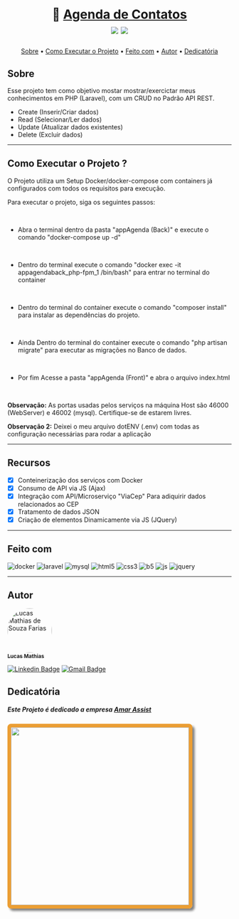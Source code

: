 <h1 align="center">
   📕 <a href="#"> Agenda de Contatos</a>
   <br>
   <img src=https://img.shields.io/badge/API%20REST-PHP%2FLaravel-red></img>
   <img src=https://img.shields.io/badge/Setup-Docker-blue></img>
</h1>

<h3 align="center">
    
</h3>

<p align="center">
 <a href="#sobre">Sobre</a> •
 <a href="#como-executar-o-projeto">Como Executar o Projeto</a> •
 <a href="#feito-com">Feito com</a> • 
 <a href="#autor">Autor</a> • 
<a href="#autor">Dedicatória</a> 
</p>

## Sobre

Esse projeto tem como objetivo mostar mostrar/exercictar meus conhecimentos em PHP (Laravel), com um CRUD no Padrão API REST.

* Create (Inserir/Criar dados)
* Read (Selecionar/Ler dados)
* Update (Atualizar dados existentes)
* Delete (Excluir dados)

<hr>

## Como Executar o Projeto ?

<p>O Projeto utiliza um Setup Docker/docker-compose com containers já configurados com todos os requisitos para execução.</p>

<p>Para executar o projeto, siga os seguintes passos:</p>

<br>

* Abra o terminal dentro da pasta "appAgenda (Back)" e execute o comando "docker-compose up -d"

<br>

* Dentro do terminal execute o comando "docker exec -it appagendaback_php-fpm_1 /bin/bash" para entrar no terminal do container

<br>

* Dentro do terminal do container execute o comando "composer install" para instalar as dependências do projeto.

<br>

* Ainda Dentro do terminal do container execute o comando "php artisan migrate" para executar as migrações no Banco de dados.

<br>

* Por fim Acesse a pasta "appAgenda (Front)" e abra o arquivo index.html

<br>

<p><strong>Observação:</strong> As portas usadas pelos serviços na máquina Host são 46000 (WebServer) e 46002 (mysql). Certifique-se de estarem livres.</p>
<p><strong>Observação 2:</strong> Deixei o meu arquivo dotENV (.env) com todas as configuração necessárias para rodar a aplicação</p>

<hr>

## Recursos

- [x] Conteinerização dos serviços com Docker
      <br>
- [x] Consumo de API via JS (Ajax)
      <br>
- [x] Integração com API/Microserviço "ViaCep" Para adiquirir dados relacionados ao CEP
      <br>
- [x] Tratamento de dados JSON
      <br>
- [x] Criação de elementos Dinamicamente via JS (JQuery)

<hr>

## Feito com
<div>
<img src="https://img.shields.io/badge/docker-%230db7ed.svg?style=for-the-badge&logo=docker&logoColor=white" alt="docker">
    <img src="https://img.shields.io/badge/laravel-%23FF2D20.svg?style=for-the-badge&logo=laravel&logoColor=white" alt="laravel">
    <img src="https://img.shields.io/badge/mysql-%2300f.svg?style=for-the-badge&logo=mysql&logoColor=white" alt="mysql">
    <img src="https://img.shields.io/badge/html5-%23E34F26.svg?style=for-the-badge&logo=html5&logoColor=white" alt="html5">
    <img src="https://img.shields.io/badge/css3-%231572B6.svg?style=for-the-badge&logo=css3&logoColor=white" alt="css3">
    <img src="https://img.shields.io/badge/bootstrap-%23563D7C.svg?style=for-the-badge&logo=bootstrap&logoColor=white" alt="b5">
    <img src="https://img.shields.io/badge/javascript-%23323330.svg?style=for-the-badge&logo=javascript&logoColor=%23F7DF1E" alt="js">
    <img src="https://img.shields.io/badge/jquery-%230769AD.svg?style=for-the-badge&logo=jquery&logoColor=white" alt="jquery">
    
</div>

<hr>

## Autor

<a href="https://github.com/lucasMSF">
 <img style="border-radius: 50%;" src="https://avatars.githubusercontent.com/lucasmsf" width="100px;" alt="Lucas Mathias de Souza Farias"/>
 <br />
 <sub><b>Lucas Mathias</b></sub></a> 
 <br />

[![Linkedin Badge](https://img.shields.io/badge/-Lucas-blue?style=flat-square&logo=Linkedin&logoColor=white&link=https://www.linkedin.com/in/lucas-mathias-729a27181/)](https://www.linkedin.com/in/lucas-mathias-729a27181/)
[![Gmail Badge](https://img.shields.io/badge/-lucasmathias936@gmail.com-c14438?style=flat-square&logo=Gmail&logoColor=white&link=mailto:lucasmathias936@gmail.com)](mailto:lucasmathias936@gmail.com)

 ## Dedicatória
 <h5>Este Projeto é dedicado a empresa <a href="https://amarassist.com.br/">Amar Assist</a></h5>
 <img style="border: 8px solid rgb(235, 158, 52); border-radius: 8px; box-shadow: 5px 5px 5px gray" width=400  src="https://amarassist.com.br/img/img_facebook.png">

